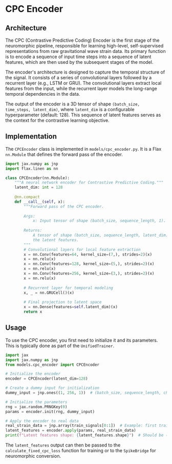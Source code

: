 # CPC Encoder

## Architecture

The CPC (Contrastive Predictive Coding) Encoder is the first stage of the neuromorphic pipeline, responsible for learning high-level, self-supervised representations from raw gravitational wave strain data. Its primary function is to encode a sequence of input time steps into a sequence of latent features, which are then used by the subsequent stages of the model.

The encoder's architecture is designed to capture the temporal structure of the signal. It consists of a series of convolutional layers followed by a recurrent layer (e.g., LSTM or GRU). The convolutional layers extract local features from the input, while the recurrent layer models the long-range temporal dependencies in the data.

The output of the encoder is a 3D tensor of shape `(batch_size, time_steps, latent_dim)`, where `latent_dim` is a configurable hyperparameter (default: 128). This sequence of latent features serves as the context for the contrastive learning objective.


## Implementation

The `CPCEncoder` class is implemented in `models/cpc_encoder.py`. It is a Flax `nn.Module` that defines the forward pass of the encoder.

```python
import jax.numpy as jnp
import flax.linen as nn

class CPCEncoder(nn.Module):
    """A neural network encoder for Contrastive Predictive Coding."""
    latent_dim: int = 128
    
    @nn.compact
    def __call__(self, x):
        """Forward pass of the CPC encoder.
        
        Args:
            x: Input tensor of shape (batch_size, sequence_length, 1).
            
        Returns:
            A tensor of shape (batch_size, sequence_length, latent_dim) containing 
            the latent features.
        """
        # Convolutional layers for local feature extraction
        x = nn.Conv(features=64, kernel_size=(7,), strides=2)(x)
        x = nn.relu(x)
        x = nn.Conv(features=128, kernel_size=(5,), strides=2)(x)
        x = nn.relu(x)
        x = nn.Conv(features=256, kernel_size=(3,), strides=2)(x)
        x = nn.relu(x)
        
        # Recurrent layer for temporal modeling
        x, _ = nn.GRUCell()(x)
        
        # Final projection to latent space
        x = nn.Dense(features=self.latent_dim)(x)
        return x
```

## Usage

To use the CPC encoder, you first need to initialize it and its parameters. This is typically done as part of the `UnifiedTrainer`.

```python
import jax
import jax.numpy as jnp
from models.cpc_encoder import CPCEncoder

# Initialize the encoder
encoder = CPCEncoder(latent_dim=128)

# Create a dummy input for initialization
dummy_input = jnp.ones((1, 256, 1))  # (batch_size, sequence_length, channels)

# Initialize the parameters
rng = jax.random.PRNGKey(0)
params = encoder.init(rng, dummy_input)

# Apply the encoder to real data
real_strain_data = jnp.array(train_signals[0:1])  # Example: first training sample
latent_features = encoder.apply(params, real_strain_data)
print(f"Latent features shape: {latent_features.shape}")  # Should be (1, 256, 128)
```

The `latent_features` output can then be passed to the `calculate_fixed_cpc_loss` function for training or to the `SpikeBridge` for neuromorphic conversion.